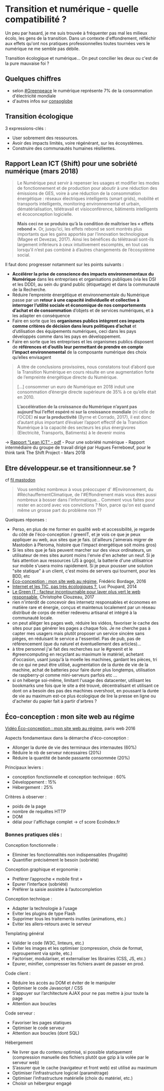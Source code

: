 # Transition et numérique - quelle compatibilité ?

Un peu par hasard, je me suis trouvée à fréquenter pas mal les milieux écolo, les gens de la transition. Dans un contexte d'effondrement, réfléchir aux effets qu'ont nos pratiques professionnelles toutes tournées vers le numérique ne me semble pas débile.

Transition écologique et numérique... On peut concilier les deux ou c'est de la pure mauvaise foi ?

## Quelques chiffres

- selon [#Greenpeace](https://www.greenpeace.fr/il-est-temps-de-renouveler-internet/) le numérique représente 7% de la consommation d'électricité mondiale
- d'autres infos sur [consoglobe](https://www.consoglobe.com/internet-pollution-reelle-cg)

## Transition écologique

3 expressions-clés :
- User sobrement des ressources.
- Avoir des impacts limités, voire régénérant, sur les écosystèmes.
- Construire des communautés humaines résilientes.

## Rapport Lean ICT (Shift) pour une sobriété numérique (mars 2018)

> Le Numérique peut servir à repenser les usages et modifier les modes de fonctionnement et de production pour aboutir à une réduction des émissions de GES, voire à une réduction de la consommation énergétique : réseaux électriques  intelligents  (smart  grids),  mobilité  et  transports  intelligents,  monitoring  environnemental  et  urbain, dématérialisation, télétravail et visioconférence, bâtiments intelligents et écoconception logicielle.
>
> **Mais ceci ne se produira qu’à la condition de maîtriser les « effets rebond
»**. Or, jusqu’ici, les effets rebond se sont montrés plus importants que les gains apportés par l’innovation technologique (Magee et Devezas, 2017). Ainsi les bénéfices du télétravail sont-ils largement inférieurs à ceux intuitivement escomptés, en tout cas lorsqu’il n’est pas combiné à d’autres changements de l’écosystème social.

Il faut donc progresser notamment sur les points suivants :
- **Accélérer  la  prise  de  conscience des  impacts  environnementaux  du  Numérique**  dans  les  entreprises  et organisations publiques (via les DSI et les DDD), au sein du grand public (étiquetage) et dans la communauté de la Recherche.
- Réduire l’empreinte énergétique et environnementale du Numérique
passe par un **retour à une capacité individuelle  et  collective  à  interroger  l’utilité  sociale  et  économique  de  nos  comportements  d’achat  et  de consommation** d’objets et de services numériques, et à les adapter en conséquence
- Faire  en  sorte que  les  **organismes  publics intègrent  ces  impacts  comme  critères  de  décision  dans  leurs politiques d’achat** et d’utilisation des équipements numériques, ceci dans les pays développés comme dans les pays en développement.
- Faire  en  sorte  que  les  entreprises et  les  organismes  publics disposent de **références et d’outils leur permettant de prendre en compte l’impact environnemental** de la composante numérique des choix qu’elles envisagent

> A titre de conclusions provisoires, nous constatons tout d’abord que la Transition Numérique en cours résulte en une augmentation  forte  de l’empreinte  énergétique  directe  du  Numérique.
> 
> [...]
> consommer un euro de Numérique en 2018 induit une consommation d’énergie directe supérieure de 35% à ce qu’elle était en 2010.
> 
> **L’accélération de la croissance du Numérique n’ayant pas aujourd’hui l’effet espéré ni sur la croissance mondiale** (ni celle de l’OCDE) **ni sur la productivité** (Byrne et Corrado, 2017), il est donc d’autant plus important d’évaluer l’apport effectif de la Transition Numérique à la capacité des secteurs les plus énergivores (Electricité, Transports, Batiments) à le devenir moins


-> [Rapport "Lean ICT" - pdf](https://theshiftproject.org/wp-content/uploads/2018/05/2018-05-17_Rapport-interm%C3%A9diaire_Lean-ICT-Pour-une-sobri%C3%A9t%C3%A9-num%C3%A9rique.pdf) - Pour une sobriété numérique  - Rapport intermédiaire du groupe de travail dirigé par Hugues Ferreboeuf, pour le think tank The Shift Project - Mars 2018

## Etre développeur.se et transitionneur.se ?

cf [fil mastodon](https://mastodon.xyz/@FdC/100632791427437788)

> Vous semblez nombreux à vous préoccuper d' #Environnement, du #RéchauffementClimatique, de l'#Effondrement mais vous êtes aussi nombreux à bosser dans l'informatique... Comment vous faites pour rester en accord avec vos convictions ? Non, parce qu'on est quand même un grosse part du problème non ??

Quelques réponses : 

- Perso, en plus de me former en qualité web et accessibilité, je regarde du côté de l'éco-conception / greenIT, et je vois ce que je peux appliquer au web, aux sites que je fais. (d'ailleurs j'aimerais migrer de Mastodon à Pleroma, histoire que l'impact énergétique soit moins gros)
- Si les sites que je fais peuvent marcher sur des vieux ordinateurs, un utilisateur de mes sites auront moins l'envie d'en acheter un neuf. Si je fais attention aux ressources (JS à gogo), la batterie d'une utilisatrice sur mobile s'usera moins rapidement. Si je peux pousser une solution "site statique" à un client, c'est moins de servers qui tournent, pour les BDD, etc
- [Éco-conception : mon site web au régime](https://www.paris-web.fr/2016/conferences/eco-conception-mon-site-web-au-regime.php), Frédéric Bordage, 2016
- [Internet et les TIC, pas très écologiques ?](https://www.paris-web.fr/2014/conferences/internet-et-les-tic-pas-tres-ecologique.php), Luc Poupard, 2014
- [Le Green IT : facteur incontournable pour laver plus vert le web responsable](https://www.paris-web.fr/2017/conferences/le-green-it-facteur-incontournable-pour-laver-plus-vert-le-web-responsable.php), Christophe Clouzeau, 2017
- rien n'interdit de concevoir des internetz responsables et économes en matière rare et énergie, conçus et maintenus localement par un réseau distribué de corps de métier redevenu artisanal et intégré à la communauté locale. 
-  on peut alléger les pages web, réduire les vidéos, favoriser le cache des sites pour pas générer les pages a chaque fois. Je ne cherche pas à capter mes usagers mais plutôt proposer un service sincère sans pièges, en réduisant le service a l'essentiel. Pas de pub, pas de référencement (que du naturel et éventuellement des articles)... 
-  à titre personnel j'ai fait des recherches sur le #greenit et le #greencomputing en recyclant au maximum le matériel, achetant d'occasion, usant jusqu'à la moelle les machines, gardant les pièces, tri de ce qui ne peut être utilisé, augmentation de la durée de vie de la machine, achat de batteries pour faire durer plus longtemps, utilisation de raspberry-pi comme mini-serveurs parfois etc ...
-  si on héberge soi-même, limitant l'usage des datacenter, utilisant les bookmarks une fois que le site a été trouvé, décentralisant et utilisant ce dont on a besoin des pas des machines overshoot, en poussant la durée de vie au maximum est-ce plus écologique de lire la presse en ligne ou d'acheter du papier fait à partir d'arbres ?

## Éco-conception : mon site web au régime

[Vidéo Éco-conception : mon site web au régime](https://www.paris-web.fr/2016/conferences/eco-conception-mon-site-web-au-regime.php), paris web 2016

Aspects fondamentaux dans la démarche d'éco-conception :
- Allonger la durée de vie des terminaux des internautes (60%)
- Réduire le nb de serveur nécessaires (20%)
- Réduire la quantité de bande passante consommée (20%)

Principaux leviers :
- conception fonctionnelle et conception technique : 60%
- Développement : 15%
- Hébergement : 25%

Critères à observer :
- poids de la page
- nombre de requêtes HTTP
- DOM
- délai pour l'affichage complet
-> cf score EcoIndex.fr

### Bonnes pratiques clés :

Conception fonctionnelle :
- Eliminer les fonctionnalités non indispensables (frugalité)
- Quantifier précisément le besoin (sobriété)

Conception graphique et ergonomie :
- Préférer l’approche « mobile first »
- Epurer l’interface (sobriété)
- Préférer la saisie assistée à l’autocompletion

Conception technique :
- Adapter la technologie à l’usage
- Eviter les plugins de type Flash
- Supprimer tous les traitements inutiles (animations, etc.)
- Eviter les allers-retours avec le serveur

Templating général
- Valider le code (W3C, linteurs, etc.)
- Eviter les images et les optimiser (compression, choix de format, regroupement via sprite, etc.)
- Factoriser, modulariser, et externaliser les librairies (CSS, JS, etc.)
- Epurer, minifier, compresser les fichiers avant de passer en prod.

Code client :
- Réduire les accès au DOM et éviter de le manipuler
- Optimiser le code Javascript / CSS
- S’appuyer sur l’architecture AJAX pour ne pas mettre à jour toute la page
- Attention aux boucles

Code serveur :
- Favoriser les pages statiques
- Optimiser le code serveur
- Attention aux boucles (dont SQL)

Hébergement
- Ne livrer que du contenu optimisé, si possible statiquement (compression manuelle des fichiers plutôt que gzip à la volée par le serveur web)
- S’assurer que le cache (navigateur et front web) est utilisé au maximum
- Optimiser l’infrastructure logiciel (paramétrage)
- Optimiser l’infrastructure matérielle (choix du matériel, etc.)
- Choisir un hébergeur engagé